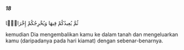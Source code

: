 ##### 18

<span class="ayah">ثُمَّ يُعِيدُكُمْ فِيهَا وَيُخْرِجُكُمْ إِخْرَاجًۭا</span>

<span class="ayah_translation">kemudian Dia mengembalikan kamu ke dalam tanah dan mengeluarkan kamu (daripadanya pada hari kiamat) dengan sebenar-benarnya.</span>
